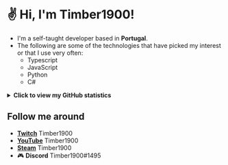 # ✌ Hi, I'm Timber1900!

- I'm a self-taught developer based in **Portugal**.
- The following are some of the technologies that have picked my interest or that I use very often:
  - Typescript
  - JavaScript
  - Python
  - C#
  
<details>
  <summary><b>Click to view my GitHub statistics</b></summary>

  <img src='https://github-readme-stats.vercel.app/api?username=Timber1900&count_private=true&show_icons=true&theme=dark' alt="Timber1900's Github Stats" />
  <img src='https://github-readme-stats.vercel.app/api/top-langs/?username=Timber1900&layout=compact&count_private=true&show_icons=true&theme=dark' alt="Timber1900's Github most used languages">
</details>

## Follow me around

- **[Twitch](https://www.twitch.tv/timber1900)** Timber1900
- **[YouTube](https://www.youtube.com/c/TheTimber1900)** Timber1900
- **[Steam](https://steamcommunity.com/id/timber1900/)** Timber1900
- 🎮 **Discord** Timber1900#1495


<!--
**Timber1900/Timber1900** is a ✨ _special_ ✨ repository because its `README.md` (this file) appears on your GitHub profile.

Here are some ideas to get you started:

- 🔭 I’m currently working on ...
- 🌱 I’m currently learning ...
- 👯 I’m looking to collaborate on ...
- 🤔 I’m looking for help with ...
- 💬 Ask me about ...
- 📫 How to reach me: ...
- 😄 Pronouns: ...
- ⚡ Fun fact: ...
-->
